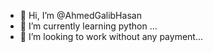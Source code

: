 - 👋 Hi, I’m @AhmedGalibHasan
- 🌱 I’m currently learning python ...
- 💞️ I’m looking to work without any payment...

<!---
AhmedGalibHasan/AhmedGalibHasan is a ✨ special ✨ repository because its `README.md` (this file) appears on your GitHub profile.
You can click the Preview link to take a look at your changes.
--->
